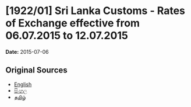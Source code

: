 # [1922/01] Sri Lanka Customs - Rates of Exchange effective from 06.07.2015 to 12.07.2015

**Date:** 2015-07-06

## Original Sources

- [English](https://documents.gov.lk/view/extra-gazettes/2015/7/1922-01_E.pdf)
- [සිංහල](https://documents.gov.lk/view/extra-gazettes/2015/7/1922-01_S.pdf)
- [தமிழ்](https://documents.gov.lk/view/extra-gazettes/2015/7/1922-01_T.pdf)
